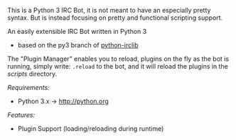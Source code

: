 This is a Python 3 IRC Bot, it is not meant to have an especially pretty syntax.
But is instead focusing on pretty and functional scripting support. 

An easily extensible IRC Bot written in Python 3
- based on the py3 branch of [python-irclib](https://github.com/farces/python-irclib/tree/py3)

The "Plugin Manager" enables you to reload, plugins on the fly as the bot is running, simply write:
`.reload` to the bot, and it will reload the plugins in the *scripts* directory.



*Requirements:*

- Python 3.x → http://python.org

*Features:*

- Plugin Support (loading/reloading during runtime)
